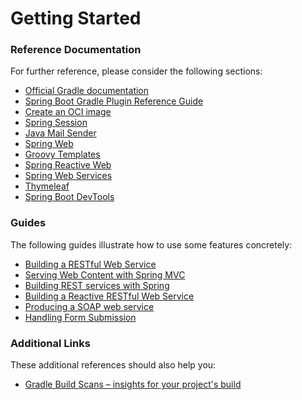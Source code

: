 # Getting Started

### Reference Documentation
For further reference, please consider the following sections:

* [Official Gradle documentation](https://docs.gradle.org)
* [Spring Boot Gradle Plugin Reference Guide](https://docs.spring.io/spring-boot/docs/2.7.5/gradle-plugin/reference/html/)
* [Create an OCI image](https://docs.spring.io/spring-boot/docs/2.7.5/gradle-plugin/reference/html/#build-image)
* [Spring Session](https://docs.spring.io/spring-session/reference/)
* [Java Mail Sender](https://docs.spring.io/spring-boot/docs/2.7.5/reference/htmlsingle/#io.email)
* [Spring Web](https://docs.spring.io/spring-boot/docs/2.7.5/reference/htmlsingle/#web)
* [Groovy Templates](https://docs.spring.io/spring-boot/docs/2.7.5/reference/htmlsingle/#web.servlet.spring-mvc.template-engines)
* [Spring Reactive Web](https://docs.spring.io/spring-boot/docs/2.7.5/reference/htmlsingle/#web.reactive)
* [Spring Web Services](https://docs.spring.io/spring-boot/docs/2.7.5/reference/htmlsingle/#io.webservices)
* [Thymeleaf](https://docs.spring.io/spring-boot/docs/2.7.5/reference/htmlsingle/#web.servlet.spring-mvc.template-engines)
* [Spring Boot DevTools](https://docs.spring.io/spring-boot/docs/2.7.5/reference/htmlsingle/#using.devtools)

### Guides
The following guides illustrate how to use some features concretely:

* [Building a RESTful Web Service](https://spring.io/guides/gs/rest-service/)
* [Serving Web Content with Spring MVC](https://spring.io/guides/gs/serving-web-content/)
* [Building REST services with Spring](https://spring.io/guides/tutorials/rest/)
* [Building a Reactive RESTful Web Service](https://spring.io/guides/gs/reactive-rest-service/)
* [Producing a SOAP web service](https://spring.io/guides/gs/producing-web-service/)
* [Handling Form Submission](https://spring.io/guides/gs/handling-form-submission/)

### Additional Links
These additional references should also help you:

* [Gradle Build Scans – insights for your project's build](https://scans.gradle.com#gradle)


